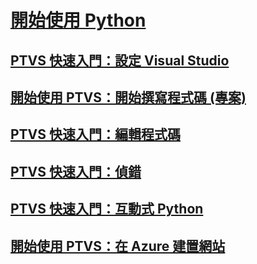 # [開始使用 Python](getting-started-with-python.md)
## [PTVS 快速入門：設定 Visual Studio](getting-started-with-ptvs-setting-up-visual-studio.md)
## [開始使用 PTVS：開始撰寫程式碼 (專案)](getting-started-with-ptvs-start-coding-projects.md)
## [PTVS 快速入門：編輯程式碼](getting-started-with-ptvs-editing-code.md)
## [PTVS 快速入門：偵錯](getting-started-with-ptvs-debugging.md)
## [PTVS 快速入門：互動式 Python](getting-started-with-ptvs-interactive-python.md)
## [開始使用 PTVS：在 Azure 建置網站](getting-started-with-ptvs-building-a-website-in-azure.md)


<!--HONumber=Feb17_HO4-->


